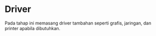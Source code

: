 # Driver

Pada tahap ini memasang driver tambahan seperti grafis, jaringan, dan printer apabila dibutuhkan.
